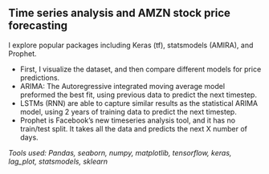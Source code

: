 ## Time series analysis and AMZN stock price forecasting

I explore popular packages including Keras (tf), statsmodels (AMIRA), and Prophet. 

- First, I visualize the dataset, and then compare different models for price predictions. 
- ARIMA: The Autoregressive integrated moving average model preformed the best fit, using previous data to predict the next timestep. 
- LSTMs (RNN) are able to capture similar results as the statistical ARIMA model, using 2 years of training data to predict the next timestep. 
- Prophet is Facebook’s new timeseries analysis tool, and it has no train/test split. It takes all the data and predicts the next X number of days. 


*Tools used: Pandas, seaborn, numpy, matplotlib, tensorflow, keras,  lag_plot, statsmodels, sklearn*
